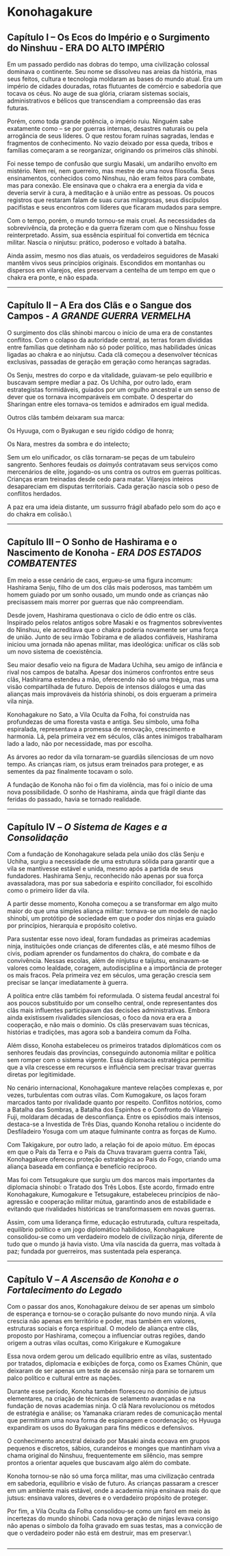 # Konohagakure

## &#x20;**Capítulo I – Os Ecos do Império e o Surgimento do Ninshuu - ERA DO ALTO IMPÉRIO**

&#x20;Em um passado perdido nas dobras do tempo, uma civilização colossal dominava o continente. Seu nome se dissolveu nas areias da história, mas seus feitos, cultura e tecnologia moldaram as bases do mundo atual. Era um império de cidades douradas, rotas flutuantes de comércio e sabedoria que tocava os céus. No auge de sua glória, criaram sistemas sociais, administrativos e bélicos que transcendiam a compreensão das eras futuras.

&#x20;Porém, como toda grande potência, o império ruiu. Ninguém sabe exatamente como – se por guerras internas, desastres naturais ou pela arrogância de seus líderes. O que restou foram ruínas sagradas, lendas e fragmentos de conhecimento. No vazio deixado por essa queda, tribos e famílias começaram a se reorganizar, originando os primeiros clãs shinobi.

&#x20;Foi nesse tempo de confusão que surgiu Masaki, um andarilho envolto em mistério. Nem rei, nem guerreiro, mas mestre de uma nova filosofia. Seus ensinamentos, conhecidos como Ninshuu, não eram feitos para combate, mas para conexão. Ele ensinava que o chakra era a energia da vida e deveria servir à cura, à meditação e à união entre as pessoas. Os poucos registros que restaram falam de suas curas milagrosas, seus discípulos pacifistas e seus encontros com líderes que ficaram mudados para sempre.

&#x20;Com o tempo, porém, o mundo tornou-se mais cruel. As necessidades da sobrevivência, da proteção e da guerra fizeram com que o Ninshuu fosse reinterpretado. Assim, sua essência espiritual foi convertida em técnica militar. Nascia o ninjutsu: prático, poderoso e voltado à batalha.

&#x20;Ainda assim, mesmo nos dias atuais, os verdadeiros seguidores de Masaki mantêm vivos seus princípios originais. Escondidos em montanhas ou dispersos em vilarejos, eles preservam a centelha de um tempo em que o chakra era ponte, e não espada.

***

## &#x20;Capítulo II – A Era dos Clãs e o Sangue dos Campos - _A GRANDE GUERRA VERMELHA_

&#x20;O surgimento dos clãs shinobi marcou o início de uma era de constantes conflitos. Com o colapso da autoridade central, as terras foram divididas entre famílias que detinham não só poder político, mas habilidades únicas ligadas ao chakra e ao ninjutsu. Cada clã começou a desenvolver técnicas exclusivas, passadas de geração em geração como heranças sagradas.

&#x20;Os Senju, mestres do corpo e da vitalidade, guiavam-se pelo equilíbrio e buscavam sempre mediar a paz. Os Uchiha, por outro lado, eram estrategistas formidáveis, guiados por um orgulho ancestral e um senso de dever que os tornava incomparáveis em combate. O despertar do Sharingan entre eles tornava-os temidos e admirados em igual medida.

Outros clãs também deixaram sua marca:

Os Hyuuga, com o Byakugan e seu rígido código de honra;

Os Nara, mestres da sombra e do intelecto;

&#x20;Sem um elo unificador, os clãs tornaram-se peças de um tabuleiro sangrento. Senhores feudais _os daimyōs_ contratavam seus serviços como mercenários de elite, jogando-os uns contra os outros em guerras políticas. Crianças eram treinadas desde cedo para matar. Vilarejos inteiros desapareciam em disputas territoriais. Cada geração nascia sob o peso de conflitos herdados.

A paz era uma ideia distante, um sussurro frágil abafado pelo som do aço e do chakra em colisão.\


***

## &#x20;Capítulo III – O Sonho de Hashirama e o Nascimento de Konoha - _ERA DOS ESTADOS COMBATENTES_



&#x20;Em meio a esse cenário de caos, ergueu-se uma figura incomum: Hashirama Senju, filho de um dos clãs mais poderosos, mas também um homem guiado por um sonho ousado, um mundo onde as crianças não precisassem mais morrer por guerras que não compreendiam.

&#x20;Desde jovem, Hashirama questionava o ciclo de ódio entre os clãs. Inspirado pelos relatos antigos sobre Masaki e os fragmentos sobreviventes do Ninshuu, ele acreditava que o chakra poderia novamente ser uma força de união. Junto de seu irmão Tobirama e de aliados confiáveis, Hashirama iniciou uma jornada não apenas militar, mas ideológica: unificar os clãs sob um novo sistema de coexistência.

&#x20;Seu maior desafio veio na figura de Madara Uchiha, seu amigo de infância e rival nos campos de batalha. Apesar dos inúmeros confrontos entre seus clãs, Hashirama estendeu a mão, oferecendo não só uma trégua, mas uma visão compartilhada de futuro. Depois de intensos diálogos e uma das alianças mais improváveis da história shinobi, os dois ergueram a primeira vila ninja.

&#x20;Konohagakure no Sato, a Vila Oculta da Folha, foi construída nas profundezas de uma floresta vasta e antiga. Seu símbolo, uma folha espiralada, representava a promessa de renovação, crescimento e harmonia. Lá, pela primeira vez em séculos, clãs antes inimigos trabalharam lado a lado, não por necessidade, mas por escolha.

&#x20;As árvores ao redor da vila tornaram-se guardiãs silenciosas de um novo tempo. As crianças riam, os jutsus eram treinados para proteger, e as sementes da paz finalmente tocavam o solo.

&#x20;A fundação de Konoha não foi o fim da violência, mas foi o início de uma nova possibilidade. O sonho de Hashirama, ainda que frágil diante das feridas do passado, havia se tornado realidade.

***

## &#x20;Capítulo IV – _O Sistema de Kages e a Consolidação_

Com a fundação de Konohagakure selada pela união dos clãs Senju e Uchiha, surgiu a necessidade de uma estrutura sólida para garantir que a vila se mantivesse estável e unida, mesmo após a partida de seus fundadores. Hashirama Senju, reconhecido não apenas por sua força avassaladora, mas por sua sabedoria e espírito conciliador, foi escolhido como o primeiro líder da vila.

&#x20;A partir desse momento, Konoha começou a se transformar em algo muito maior do que uma simples aliança militar: tornava-se um modelo de nação shinobi, um protótipo de sociedade em que o poder dos ninjas era guiado por princípios, hierarquia e propósito coletivo.

&#x20;Para sustentar esse novo ideal, foram fundadas as primeiras academias ninja, instituições onde crianças de diferentes clãs, e até mesmo filhos de civis, podiam aprender os fundamentos do chakra, do combate e da convivência. Nessas escolas, além de ninjutsu e taijutsu, ensinavam-se valores como lealdade, coragem, autodisciplina e a importância de proteger os mais fracos. Pela primeira vez em séculos, uma geração crescia sem precisar se lançar imediatamente à guerra.

&#x20;A política entre clãs também foi reformulada. O sistema feudal ancestral foi aos poucos substituído por um conselho central, onde representantes dos clãs mais influentes participavam das decisões administrativas. Embora ainda existissem rivalidades silenciosas, o foco da nova era era a cooperação, e não mais o domínio. Os clãs preservavam suas técnicas, histórias e tradições, mas agora sob a bandeira comum da Folha.

&#x20;Além disso, Konoha estabeleceu os primeiros tratados diplomáticos com os senhores feudais das províncias, conseguindo autonomia militar e política sem romper com o sistema vigente. Essa diplomacia estratégica permitiu que a vila crescesse em recursos e influência sem precisar travar guerras diretas por legitimidade.

&#x20;No cenário internacional, Konohagakure manteve relações complexas e, por vezes, turbulentas com outras vilas. Com Kumogakure, os laços foram marcados tanto por rivalidade quanto por respeito. Conflitos notórios, como a Batalha das Sombras, a Batalha dos Espinhos e o Confronto do Vilarejo Fuji, moldaram décadas de desconfiança. Entre os episódios mais intensos, destaca-se a Investida de Três Dias, quando Konoha retaliou o incidente do Desfiladeiro Yosuga com um ataque fulminante contra as forças de Kumo.

&#x20;Com Takigakure, por outro lado, a relação foi de apoio mútuo. Em épocas em que o País da Terra e o País da Chuva travaram guerra contra Taki, Konohagakure ofereceu proteção estratégica ao País do Fogo, criando uma aliança baseada em confiança e benefício recíproco.

&#x20;Mas foi com Tetsugakure que surgiu um dos marcos mais importantes da diplomacia shinobi: o Tratado dos Três Lobos. Este acordo, firmado entre Konohagakure, Kumogakure e Tetsugakure, estabeleceu princípios de não-agressão e cooperação militar mútua, garantindo anos de estabilidade e evitando que rivalidades históricas se transformassem em novas guerras.

&#x20;Assim, com uma liderança firme, educação estruturada, cultura respeitada, equilíbrio político e um jogo diplomático habilidoso, Konohagakure consolidou-se como um verdadeiro modelo de civilização ninja, diferente de tudo que o mundo já havia visto. Uma vila nascida da guerra, mas voltada à paz; fundada por guerreiros, mas sustentada pela esperança.

***

## &#x20;Capítulo V – _A Ascensão de Konoha e o Fortalecimento do Legado_

&#x20;Com o passar dos anos, Konohagakure deixou de ser apenas um símbolo de esperança e tornou-se o coração pulsante do novo mundo ninja. A vila crescia não apenas em território e poder, mas também em valores, estruturas sociais e força espiritual. O modelo de aliança entre clãs, proposto por Hashirama, começou a influenciar outras regiões, dando origem a outras vilas ocultas, como Kirigakure e Kumogakure

&#x20;Essa nova ordem gerou um delicado equilíbrio entre as vilas, sustentado por tratados, diplomacia e exibições de força, como os Exames Chūnin, que deixaram de ser apenas um teste de ascensão ninja para se tornarem um palco político e cultural entre as nações.

&#x20;Durante esse período, Konoha também floresceu no domínio de jutsus elementares, na criação de técnicas de selamento avançadas e na fundação de novas academias ninja. O clã Nara revolucionou os métodos de estratégia e análise; os Yamanaka criaram redes de comunicação mental que permitiram uma nova forma de espionagem e coordenação; os Hyuuga expandiram os usos do Byakugan para fins médicos e defensivos.

&#x20;O conhecimento ancestral deixado por Masaki ainda ecoava em grupos pequenos e discretos, sábios, curandeiros e monges que mantinham viva a chama original do Ninshuu, frequentemente em silêncio, mas sempre prontos a orientar aqueles que buscavam algo além do combate.

&#x20;Konoha tornou-se não só uma força militar, mas uma civilização centrada em sabedoria, equilíbrio e visão de futuro. As crianças passaram a crescer em um ambiente mais estável, onde a academia ninja ensinava mais do que jutsus: ensinava valores, deveres e o verdadeiro propósito de proteger.

&#x20;Por fim, a Vila Oculta da Folha consolidou-se como um farol em meio às incertezas do mundo shinobi. Cada nova geração de ninjas levava consigo não apenas o símbolo da folha gravado em suas testas, mas a convicção de que o verdadeiro poder não está em destruir, mas em preservar.\


<figure><img src="../../../.gitbook/assets/image (32).png" alt=""><figcaption></figcaption></figure>

***
